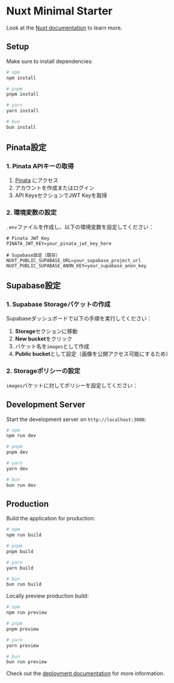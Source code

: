 # Nuxt Minimal Starter

Look at the [Nuxt documentation](https://nuxt.com/docs/getting-started/introduction) to learn more.

## Setup

Make sure to install dependencies:

```bash
# npm
npm install

# pnpm
pnpm install

# yarn
yarn install

# bun
bun install
```

## Pinata設定

### 1. Pinata APIキーの取得

1. [Pinata](https://app.pinata.cloud/) にアクセス
2. アカウントを作成またはログイン
3. API KeysセクションでJWT Keyを取得

### 2. 環境変数の設定

`.env`ファイルを作成し、以下の環境変数を設定してください：

```env
# Pinata JWT Key
PINATA_JWT_KEY=your_pinata_jwt_key_here

# Supabase設定（既存）
NUXT_PUBLIC_SUPABASE_URL=your_supabase_project_url
NUXT_PUBLIC_SUPABASE_ANON_KEY=your_supabase_anon_key
```


## Supabase設定

### 1. Supabase Storageバケットの作成

Supabaseダッシュボードで以下の手順を実行してください：

1. **Storage**セクションに移動
2. **New bucket**をクリック
3. バケット名を`images`として作成
4. **Public bucket**として設定（画像を公開アクセス可能にするため）

### 2. Storageポリシーの設定

`images`バケットに対してポリシーを設定してください：


## Development Server

Start the development server on `http://localhost:3000`:

```bash
# npm
npm run dev

# pnpm
pnpm dev

# yarn
yarn dev

# bun
bun run dev
```

## Production

Build the application for production:

```bash
# npm
npm run build

# pnpm
pnpm build

# yarn
yarn build

# bun
bun run build
```

Locally preview production build:

```bash
# npm
npm run preview

# pnpm
pnpm preview

# yarn
yarn preview

# bun
bun run preview
```

Check out the [deployment documentation](https://nuxt.com/docs/getting-started/deployment) for more information.
